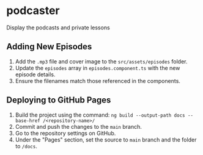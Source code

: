 # podcaster

Display the podcasts and private lessons

## Adding New Episodes

1. Add the `.mp3` file and cover image to the `src/assets/episodes` folder.
2. Update the `episodes` array in `episodes.component.ts` with the new episode details.
3. Ensure the filenames match those referenced in the components.

## Deploying to GitHub Pages

1. Build the project using the command: `ng build --output-path docs --base-href /<repository-name>/`
2. Commit and push the changes to the `main` branch.
3. Go to the repository settings on GitHub.
4. Under the "Pages" section, set the source to `main` branch and the folder to `/docs`.